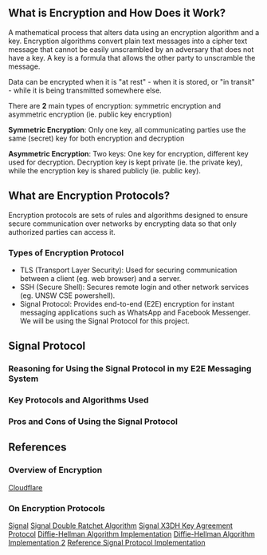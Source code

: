 ## What is Encryption and How Does it Work?
A mathematical process that alters data using an encryption algorithm and a key. 
Encryption algorithms convert plain text messages into a cipher text message
that cannot be easily unscrambled by an adversary that does not have a key. A key
is a formula that allows the other party to unscramble the message. 

Data can be encrypted when it is "at rest" - when it is stored, or "in transit" -
while it is being transmitted somewhere else.

There are **2** main types of encryption: symmetric encryption and asymmetric encryption (ie. public key encryption)

**Symmetric Encryption**: Only one key, all communicating parties use the same (secret) key for both encryption and decryption

**Asymmetric Encryption**: Two keys: One key for encryption, different key used for decryption.
Decryption key is kept private (ie. the private key), while the encryption key is shared publicly (ie. public key). 

## What are Encryption Protocols?
Encryption protocols are sets of rules and algorithms designed to ensure secure communication over networks by encrypting data so that only authorized parties can access it.

### Types of Encryption Protocol ###
- TLS (Transport Layer Security): Used for securing communication between a client (eg. web browser) and a server. 
- SSH (Secure Shell): Secures remote login and other network services (eg. UNSW CSE powershell).
- Signal Protocol: Provides end-to-end (E2E) encryption for instant messaging applications such as WhatsApp and Facebook Messenger. We will be using the Signal Protocol for this project. 

## Signal Protocol
### Reasoning for Using the Signal Protocol in my E2E Messaging System ###

### Key Protocols and Algorithms Used ###

### Pros and Cons of Using the Signal Protocol ###
## References
### Overview of Encryption
[Cloudflare](https://www.cloudflare.com/learning/ssl/what-is-encryption/)

### On Encryption Protocols
[Signal](https://signal.org/docs/)
[Signal Double Ratchet Algorithm](https://signal.org/docs/specifications/doubleratchet/)
[Signal X3DH Key Agreement Protocol](https://signal.org/docs/specifications/x3dh/)
[Diffie-Hellman Algorithm Implementation](https://www.scaler.in/diffie-hellman-algorithm-implementation/)
[Diffie-Hellman Algorithm Implementation 2](https://www.geeksforgeeks.org/implementation-diffie-hellman-algorithm/)
[Reference Signal Protocol Implementation](https://github.com/narayanpai1/Signal-Protocol-Implementation)